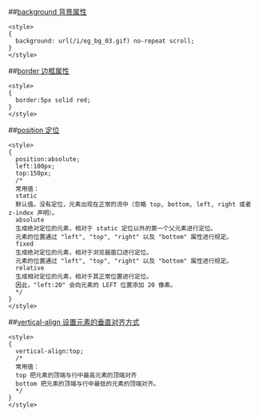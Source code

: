 ##<a href="http://www.w3school.com.cn/cssref/pr_background.asp" target="_blank">background 背景属性</a>

```
<style>
{
  background: url(/i/eg_bg_03.gif) no-repeat scroll;
}
</style>
```

##<a href="http://www.w3school.com.cn/cssref/pr_border.asp" target="_blank">border 边框属性</a>

```
<style>
{
  border:5px solid red;
}
</style>
```

##<a href="http://www.w3school.com.cn/cssref/pr_class_position.asp" target="_blank">position 定位</a>

```
<style>
{
  position:absolute;
  left:100px;
  top:150px;
  /*
  常用值：
  static
  默认值。没有定位，元素出现在正常的流中（忽略 top, bottom, left, right 或者 z-index 声明）。
  absolute
  生成绝对定位的元素，相对于 static 定位以外的第一个父元素进行定位。
  元素的位置通过 "left", "top", "right" 以及 "bottom" 属性进行规定。
  fixed
  生成绝对定位的元素，相对于浏览器窗口进行定位。
  元素的位置通过 "left", "top", "right" 以及 "bottom" 属性进行规定。
  relative
  生成相对定位的元素，相对于其正常位置进行定位。
  因此，"left:20" 会向元素的 LEFT 位置添加 20 像素。
  */
}
</style>
```

##<a href="http://www.w3school.com.cn/cssref/pr_pos_vertical-align.asp" target="_blank">vertical-align 设置元素的垂直对齐方式</a>

```
<style>
{
  vertical-align:top;
  /*
  常用值：
  top 把元素的顶端与行中最高元素的顶端对齐
  bottom 把元素的顶端与行中最低的元素的顶端对齐。
  */
}
</style>
```